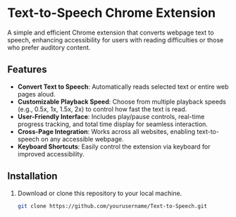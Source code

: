 # Text-to-Speech Chrome Extension

A simple and efficient Chrome extension that converts webpage text to speech, enhancing accessibility for users with reading difficulties or those who prefer auditory content.

## Features

- **Convert Text to Speech**: Automatically reads selected text or entire web pages aloud.
- **Customizable Playback Speed**: Choose from multiple playback speeds (e.g., 0.5x, 1x, 1.5x, 2x) to control how fast the text is read.
- **User-Friendly Interface**: Includes play/pause controls, real-time progress tracking, and total time display for seamless interaction.
- **Cross-Page Integration**: Works across all websites, enabling text-to-speech on any accessible webpage.
- **Keyboard Shortcuts**: Easily control the extension via keyboard for improved accessibility.

## Installation

1. Download or clone this repository to your local machine.
   ```bash
   git clone https://github.com/yourusername/Text-to-Speech.git
